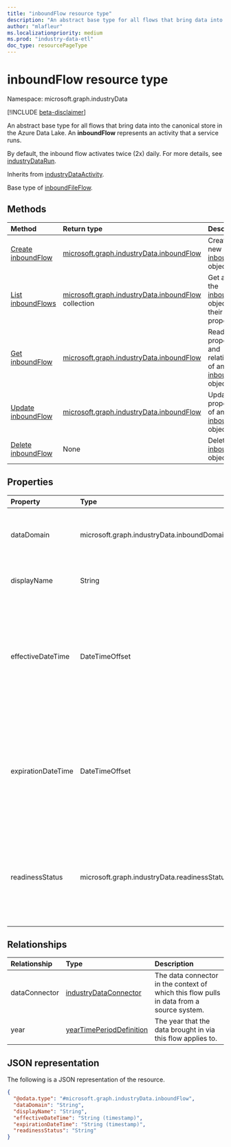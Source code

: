 ```yaml
---
title: "inboundFlow resource type"
description: "An abstract base type for all flows that bring data into the canonical store in the Azure Data Lake."
author: "mlafleur"
ms.localizationpriority: medium
ms.prod: "industry-data-etl"
doc_type: resourcePageType
---
```


# inboundFlow resource type

Namespace: microsoft.graph.industryData

[!INCLUDE [beta-disclaimer](../../includes/beta-disclaimer.md)]

An abstract base type for all flows that bring data into the canonical store in the Azure Data Lake. An **inboundFlow** represents an activity that a service runs.

By default, the inbound flow activates twice (2x) daily. For more details, see [industryDataRun](industrydata-industrydatarun.md).

Inherits from [industryDataActivity](industrydata-industrydataactivity.md).

Base type of [inboundFileFlow](../resources/industrydata-inboundfileflow.md).

## Methods

| Method                                                          | Return type                                                                        | Description                                                                                    |
| :-------------------------------------------------------------- | :--------------------------------------------------------------------------------- | :--------------------------------------------------------------------------------------------- |
| [Create inboundFlow](../api/industrydata-inboundflow-post.md)   | [microsoft.graph.industryData.inboundFlow](industrydata-inboundflow.md)            | Create a new [inboundFlow](industrydata-inboundflow.md) object.                                |
| [List inboundFlows](../api/industrydata-inboundflow-list.md)    | [microsoft.graph.industryData.inboundFlow](industrydata-inboundflow.md) collection | Get a list of the [inboundFlow](industrydata-inboundflow.md) objects and their properties.     |
| [Get inboundFlow](../api/industrydata-inboundflow-get.md)       | [microsoft.graph.industryData.inboundFlow](industrydata-inboundflow.md)            | Read the properties and relationships of an [inboundFlow](industrydata-inboundflow.md) object. |
| [Update inboundFlow](../api/industrydata-inboundflow-update.md) | [microsoft.graph.industryData.inboundFlow](industrydata-inboundflow.md)            | Update the properties of an [inboundFlow](industrydata-inboundflow.md) object.                 |
| [Delete inboundFlow](../api/industrydata-inboundflow-delete.md) | None                                                                               | Delete an [inboundFlow](industrydata-inboundflow.md) object.                                   |

## Properties

| Property           | Type            | Description                                                                                                                                                                                                                                            |
| :----------------- | :-------------- | :----------------------------------------------------------------------------------------------------------------------------------------------------------------------------------------------------------------------------------------------------- |
| dataDomain         | microsoft.graph.industryData.inboundDomain   | The broad category of data that this flow imports. The possible values are: `educationRostering`, `unknownFutureValue`.                                                                                                                                |
| displayName        | String          | The name of the activity. Inherited from [industryDataActivity](industrydata-industrydataactivity.md).                                                                                                                                                 |
| effectiveDateTime  | DateTimeOffset  | The start of the time window when the flow is allowed to run. The Timestamp type represents date and time information using ISO 8601 format and is always in UTC time. For example, midnight UTC on Jan 1, 2014 is `2014-01-01T00:00:00Z`.             |
| expirationDateTime | DateTimeOffset  | The end of the time window when the flow is allowed to run. The Timestamp type represents date and time information using ISO 8601 format and is always in UTC time. For example, midnight UTC on Jan 1, 2014 is `2014-01-01T00:00:00Z`.               |
| readinessStatus    | microsoft.graph.industryData.readinessStatus | The state of the activity from creation through to ready to do work. Inherited from [industryDataActivity](industrydata-industrydataactivity.md). The possible values are: `notReady`, `ready`, `failed`, `disabled`, `expired`, `unknownFutureValue`. |

## Relationships

| Relationship  | Type                                                                 | Description                                                                              |
| :------------ | :------------------------------------------------------------------- | :--------------------------------------------------------------------------------------- |
| dataConnector | [industryDataConnector](industrydata-industrydataconnector.md)       | The data connector in the context of which this flow pulls in data from a source system. |
| year          | [yearTimePeriodDefinition](industrydata-yeartimeperioddefinition.md) | The year that the data brought in via this flow applies to.                              |

## JSON representation

The following is a JSON representation of the resource.

<!-- {
  "blockType": "resource",
  "keyProperty": "id",
  "@odata.type": "microsoft.graph.industryData.inboundFlow",
  "baseType": "microsoft.graph.industryData.industryDataActivity",
  "openType": false
}
-->

```json
{
  "@odata.type": "#microsoft.graph.industryData.inboundFlow",
  "dataDomain": "String",
  "displayName": "String",
  "effectiveDateTime": "String (timestamp)",
  "expirationDateTime": "String (timestamp)",
  "readinessStatus": "String"
}
```
